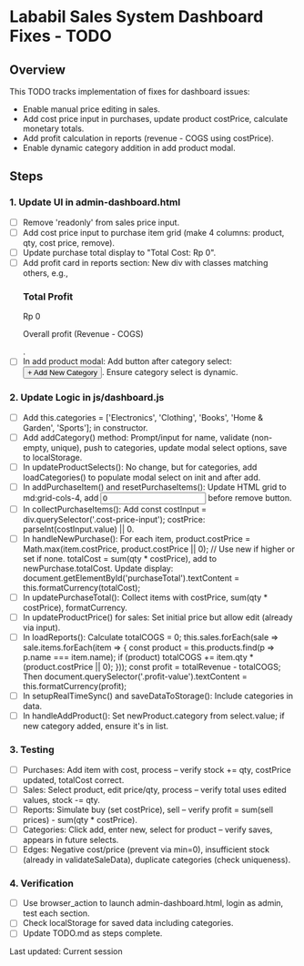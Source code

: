 # Lababil Sales System Dashboard Fixes - TODO

## Overview
This TODO tracks implementation of fixes for dashboard issues:
- Enable manual price editing in sales.
- Add cost price input in purchases, update product costPrice, calculate monetary totals.
- Add profit calculation in reports (revenue - COGS using costPrice).
- Enable dynamic category addition in add product modal.

## Steps

### 1. Update UI in admin-dashboard.html
- [ ] Remove 'readonly' from sales price input.
- [ ] Add cost price input to purchase item grid (make 4 columns: product, qty, cost price, remove).
- [ ] Update purchase total display to "Total Cost: Rp <span id='purchaseTotal'>0</span>".
- [ ] Add profit card in reports section: New div with classes matching others, e.g., <div class="bg-white shadow rounded-lg p-6 profit-card"><h3 class="text-lg font-medium text-gray-900 mb-4">Total Profit</h3><div class="text-3xl font-bold text-green-600 profit-value">Rp 0</div><p class="text-sm text-gray-500">Overall profit (Revenue - COGS)</p></div>.
- [ ] In add product modal: Add button after category select: <button type="button" onclick="addCategory()" class="text-sm text-blue-600 hover:text-blue-800">+ Add New Category</button>. Ensure category select is dynamic.

### 2. Update Logic in js/dashboard.js
- [ ] Add this.categories = ['Electronics', 'Clothing', 'Books', 'Home & Garden', 'Sports']; in constructor.
- [ ] Add addCategory() method: Prompt/input for name, validate (non-empty, unique), push to categories, update modal select options, save to localStorage.
- [ ] In updateProductSelects(): No change, but for categories, add loadCategories() to populate modal select on init and after add.
- [ ] In addPurchaseItem() and resetPurchaseItems(): Update HTML grid to md:grid-cols-4, add <input type="number" placeholder="Cost Price" class="cost-price-input border-gray-300 rounded-md" min="0" value="0"> before remove button.
- [ ] In collectPurchaseItems(): Add const costInput = div.querySelector('.cost-price-input'); costPrice: parseInt(costInput.value) || 0.
- [ ] In handleNewPurchase(): For each item, product.costPrice = Math.max(item.costPrice, product.costPrice || 0); // Use new if higher or set if none. totalCost = sum(qty * costPrice), add to newPurchase.totalCost. Update display: document.getElementById('purchaseTotal').textContent = this.formatCurrency(totalCost);
- [ ] In updatePurchaseTotal(): Collect items with costPrice, sum(qty * costPrice), formatCurrency.
- [ ] In updateProductPrice() for sales: Set initial price but allow edit (already via input).
- [ ] In loadReports(): Calculate totalCOGS = 0; this.sales.forEach(sale => sale.items.forEach(item => { const product = this.products.find(p => p.name === item.name); if (product) totalCOGS += item.qty * (product.costPrice || 0); })); const profit = totalRevenue - totalCOGS; Then document.querySelector('.profit-value').textContent = this.formatCurrency(profit);
- [ ] In setupRealTimeSync() and saveDataToStorage(): Include categories in data.
- [ ] In handleAddProduct(): Set newProduct.category from select.value; if new category added, ensure it's in list.

### 3. Testing
- [ ] Purchases: Add item with cost, process – verify stock += qty, costPrice updated, totalCost correct.
- [ ] Sales: Select product, edit price/qty, process – verify total uses edited values, stock -= qty.
- [ ] Reports: Simulate buy (set costPrice), sell – verify profit = sum(sell prices) - sum(qty * costPrice).
- [ ] Categories: Click add, enter new, select for product – verify saves, appears in future selects.
- [ ] Edges: Negative cost/price (prevent via min=0), insufficient stock (already in validateSaleData), duplicate categories (check uniqueness).

### 4. Verification
- [ ] Use browser_action to launch admin-dashboard.html, login as admin, test each section.
- [ ] Check localStorage for saved data including categories.
- [ ] Update TODO.md as steps complete.

Last updated: Current session

